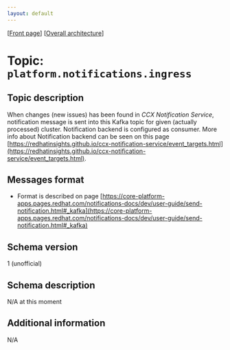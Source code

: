 ```yaml
---
layout: default
---
```

\[[Front page](../overall-architecture.html)\] \[[Overall architecture](../overall-architecture.html)\]



# Topic: `platform.notifications.ingress`



## Topic description

When changes (new issues) has been found in *CCX Notification Service*, notification message is sent into this Kafka topic for given (actually processed) cluster. Notification backend is configured as consumer. More info about Notification backend can be seen on this page [https://redhatinsights.github.io/ccx-notification-service/event_targets.html](https://redhatinsights.github.io/ccx-notification-service/event_targets.html).



## Messages format

* Format is described on page [https://core-platform-apps.pages.redhat.com/notifications-docs/dev/user-guide/send-notification.html#_kafka](https://core-platform-apps.pages.redhat.com/notifications-docs/dev/user-guide/send-notification.html#_kafka)



## Schema version

1 (unofficial)



## Schema description

N/A at this moment



## Additional information

N/A

